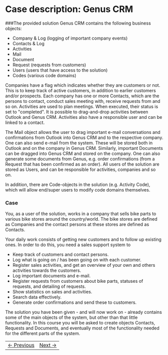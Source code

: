 # Case description: Genus CRM

###The provided solution Genus CRM contains the following business objects:
- 	Company & Log (logging of important company events)
-	Contacts & Log
-	Activities
-	Mail
-	Document
-	Request (requests from customers)
-	Users (users that have access to the solution)
-	Codes (various code domains)

Companies have a flag which indicates whether they are customers or not. This is to keep track of active customers, in addition to earlier customers and/or prospects.
Each company has one or more Contacts, which are the persons to contact, conduct sales meeting with, receive requests from and so on.
Activities are used to plan meetings. When executed, their status is set to "completed". It is possible to drag-and-drop activities between Outlook and Genus CRM. Activities also have a responsible user and can be linked to a contact.

The Mail object allows the user to drag important e-mail conversations and confirmations from Outlook into Genus CRM and to the respective company. One can also send e-mail from the system. These will be stored both in Outlook and on the company in Genus CRM.
Similarly, important Documents can be dragged into Genus CRM and stored on the company. One can also generate some documents from Genus, e.g. order confirmations (from a Request that has been confirmed as an order).
All users of the solution are stored as Users, and can be responsible for activities, companies and so on.

In addition, there are Code-objects in the solution (e.g. Activity Code), which will allow end/super users to modify code domains themselves.

### Case
You, as a user of the solution, works in a company that sells bike parts to various bike stores around the country/world. The bike stores are defined as Companies and the contact persons at these stores are defined as Contacts.

Your daily work consists of getting new customers and to follow up existing ones. In order to do this, you need a sales support system to
-	Keep track of customers and contact persons.
-	Log what is going on / has been going on with each customer.
-	Register sales activities, and get an overview of your own and others activities towards the customers.
-	Log important documents and e-mail.
-	Register requests from customers about bike parts, statuses of requests, and detailing of requests.
-	Show statistics on sales and activities.
-	Search data effectively.
-	Generate order confirmations and send these to customers.

The solution you have been given - and will now work on - already contains some of the main objects of the system, but other than that little functionality. In this course you will be asked to create objects Contacts, Requests and Documents, and eventually most of the functionality needed for the different parts of the system.

<table>
   <tr><td><a href="installation-of-sql-server-mgmt-studio.md"><- Previous</a></td><td align="right"><a href="exercise-01.md">Next -></a></td></tr>
</table>
